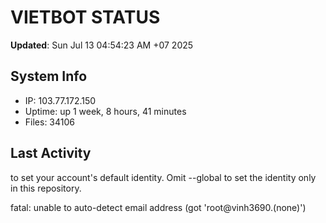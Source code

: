 # VIETBOT STATUS
**Updated**: Sun Jul 13 04:54:23 AM +07 2025

## System Info
- IP: 103.77.172.150
- Uptime: up 1 week, 8 hours, 41 minutes
- Files: 34106

## Last Activity

to set your account's default identity.
Omit --global to set the identity only in this repository.

fatal: unable to auto-detect email address (got 'root@vinh3690.(none)')

